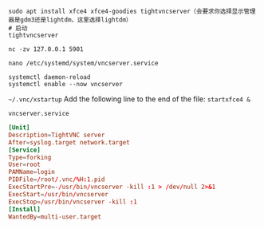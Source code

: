 ```shell
sudo apt install xfce4 xfce4-goodies tightvncserver（会要求你选择显示管理器是gdm3还是lightdm，这里选择lightdm）
# 启动
tightvncserver

nc -zv 127.0.0.1 5901

nano /etc/systemd/system/vncserver.service

systemctl daemon-reload
systemctl enable --now vncserver
```
`~/.vnc/xstartup`
Add the following line to the end of the file:
`startxfce4 &`

`vncserver.service`
```conf
[Unit]
Description=TightVNC server
After=syslog.target network.target
[Service]
Type=forking
User=root
PAMName=login
PIDFile=/root/.vnc/%H:1.pid
ExecStartPre=-/usr/bin/vncserver -kill :1 > /dev/null 2>&1
ExecStart=/usr/bin/vncserver
ExecStop=/usr/bin/vncserver -kill :1
[Install]
WantedBy=multi-user.target
```
